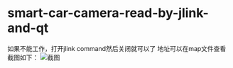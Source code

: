 # smart-car-camera-read-by-jlink-and-qt
如果不能工作，打开jlink command然后关闭就可以了
地址可以在map文件查看
截图如下：
![截图](https://github.com/kohillyang/smart-car-camera-read-by-jlink-and-qt/blob/master/screensnap.jpg?raw=true)
